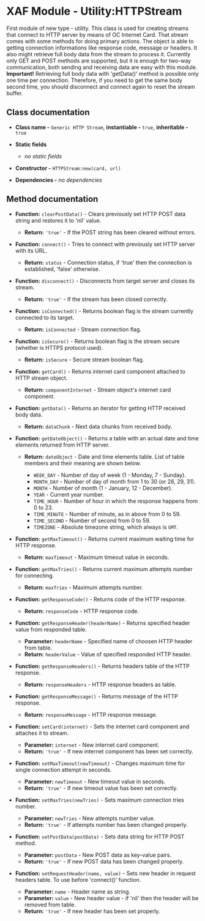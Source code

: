 # XAF Module - Utility:HTTPStream

First module of new type - utility. This class is used for creating streams that connect to HTTP server by means of OC Internet Card. That stream comes with some methods for doing primary actions. The object is able to getting connection informations like response code, message or headers. It also might retrieve full body data from the stream to process it. Currently only GET and POST methods are supported, but it is enough for two-way communication, both sending and receiving data are easy with this module. **Important!** Retrieving full body data with 'getData()' method is possible only one time per connection. Therefore, if you need to get the same body second time, you should disconnect and connect again to reset the stream buffer.

## Class documentation

* **Class name -** `Generic HTTP Stream`, **instantiable -** `true`, **inheritable -** `true`
* **Static fields**

  * *no static fields*

* **Constructor -** `HTTPStream:new(card, url)`
* **Dependencies -** *no dependencies*

## Method documentation

* **Function:** `clearPostData()` - Clears previously set HTTP POST data string and restores it to 'nil' value.

  * **Return:** `'true'` - If the POST string has been cleared without errors.

* **Function:** `connect()` - Tries to connect with previously set HTTP server with its URL.

  * **Return:** `status` - Connection status, if 'true' then the connection is established, 'false' otherwise.

* **Function:** `disconnect()` - Disconnects from target server and closes its stream.

  * **Return:** `'true'` - If the stream has been closed correctly.

* **Function:** `isConnected()` - Returns boolean flag is the stream currently connected to its target.

  * **Return:** `isConnected` - Stream connection flag.

* **Function:** `isSecure()` - Returns boolean flag is the stream secure (whether is HTTPS protocol used).

  * **Return:** `isSecure` - Secure stream boolean flag.

* **Function:** `getCard()` - Returns internet card component attached to HTTP stream object.

  * **Return:** `componentInternet` - Stream object's internet card component.

* **Function:** `getData()` - Returns an iterator for getting HTTP received body data.

  * **Return:** `dataChunk` - Next data chunks from received body.

* **Function:** `getDateObject()` - Returns a table with an actual date and time elements returned from HTTP server.

  * **Return:** `dateObject` - Date and time elements table. List of table members and their meaning are shown below.

    * `WEEK_DAY` - Number of day of week (1 - Monday, 7 - Sunday).
    * `MONTH_DAY` - Number of day of month from 1 to 30 (or 28, 29, 31).
    * `MONTH` - Number of month (1 - January, 12 - December).
    * `YEAR` - Current year number.
    * `TIME_HOUR` - Number of hour in which the response happens from 0 to 23.
    * `TIME_MINUTE` - Number of minute, as in above from 0 to 59.
    * `TIME_SECOND` - Number of second from 0 to 59.
    * `TIMEZONE` - Absolute timezone string, which always is `GMT`.

* **Function:** `getMaxTimeout()` - Returns current maximum waiting time for HTTP response.

  * **Return:** `maxTimeout` - Maximum timeout value in seconds.

* **Function:** `getMaxTries()` - Returns current maximum attempts number for connecting.

  * **Return:** `maxTries` - Maximum attempts number.

* **Function:** `getResponseCode()` - Returns code of the HTTP response.

  * **Return:** `responseCode` - HTTP response code.

* **Function:** `getResponseHeader(headerName)` - Returns specified header value from responded table.

  * **Parameter:** `headerName` - Specified name of choosen HTTP header from table.
  * **Return:** `headerValue` - Value of specified responded HTTP header.

* **Function:** `getResponseHeaders()` - Returns headers table of the HTTP response.

  * **Return:** `responseHeaders` - HTTP response headers as table.

* **Function:** `getResponseMessage()` - Returns message of the HTTP response.

  * **Return:** `responseMessage` - HTTP response message.

* **Function:** `setCard(internet)` - Sets the internet card component and attaches it to stream.

  * **Parameter:** `internet` - New internet card component.
  * **Return:** `'true'` - If new internet component has been set correctly.

* **Function:** `setMaxTimeout(newTimeout)` - Changes maximum time for single connection attempt in seconds.

  * **Parameter:** `newTimeout` - New timeout value in seconds.
  * **Return:** `'true'` - If new timeout value has been set correctly.

* **Function:** `setMaxTries(newTries)` - Sets maximum connection tries number.

  * **Parameter:** `newTries` - New attempts number value.
  * **Return:** `'true'` - If attempts number has been changed properly.

* **Function:** `setPostData(postData)` - Sets data string for HTTP POST method.

  * **Parameter:** `postData` - New POST data as key-value pairs.
  * **Return:** `'true'` - If new POST data has been changed properly.

* **Function:** `setRequestHeader(name, value)` - Sets new header in request headers table. To use before 'connect()' function.

  * **Parameter:** `name` - Header name as string.
  * **Parameter:** `value` - New header value - if 'nil' then the header will be removed from table.
  * **Return:** `'true'` - If new header has been set properly.
